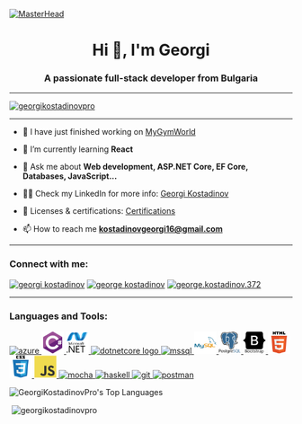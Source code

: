 [![MasterHead](https://camo.githubusercontent.com/48ec00ed4c84e771db4a1db90b56352923a8d644452a32b434d68e97006c9337/68747470733a2f2f63686b736b696c6c732e636f6d2f77702d636f6e74656e742f75706c6f6164732f323032302f30342f504e432d416e696d617465642d42616e6e6572732e676966)](https://rishavchanda.io)

<h1 align="center">Hi 👋, I'm Georgi</h1>
<h3 align="center">A passionate full-stack developer from Bulgaria</h3>

<hr />

<p align="left"> <a href="https://github.com/ryo-ma/github-profile-trophy"><img src="https://github-profile-trophy.vercel.app/?username=georgikostadinovpro" alt="georgikostadinovpro" /></a> </p>

<hr />

- 🔭 I have just finished working on [MyGymWorld](https://github.com/GeorgiKostadinovPro/MyGymWorld)

- 🌱 I’m currently learning **React**

- 💬 Ask me about **Web development, ASP.NET Core, EF Core, Databases, JavaScript...**

- 👨‍💻 Check my LinkedIn for more info: [Georgi Kostadinov](https://www.linkedin.com/in/georgi-kostadinov-125349241/)

- 📄 Licenses & certifications: [Certifications](https://www.linkedin.com/in/georgi-kostadinov-125349241/details/certifications/)

- 📫 How to reach me **kostadinovgeorgi16@gmail.com**

<hr />

<h3 align="left">Connect with me:</h3>
<p align="left">
<a href="https://linkedin.com/in/georgi-kostadinov-125349241/" target="blank"><img align="center" src="https://raw.githubusercontent.com/rahuldkjain/github-profile-readme-generator/master/src/images/icons/Social/linked-in-alt.svg" alt="georgi kostadinov" height="30" width="40" /></a>
<a href="https://fb.com/george.kostadinov.372" target="blank"><img align="center" src="https://raw.githubusercontent.com/rahuldkjain/github-profile-readme-generator/master/src/images/icons/Social/facebook.svg" alt="george kostadinov" height="30" width="40" /></a>
<a href="https://instagram.com/george.kostadinov.372" target="blank"><img align="center" src="https://raw.githubusercontent.com/rahuldkjain/github-profile-readme-generator/master/src/images/icons/Social/instagram.svg" alt="george.kostadinov.372" height="30" width="40" /></a>
</p>

<hr />

<h3 align="left">Languages and Tools:</h3>
<p align="left">
    <a href="https://azure.microsoft.com/en-in/" target="_blank" rel="noreferrer"> <img src="https://www.vectorlogo.zone/logos/microsoft_azure/microsoft_azure-icon.svg" alt="azure" width="40" height="40" /> </a>
    <a href="https://www.w3schools.com/cs/" target="_blank" rel="noreferrer"> <img src="https://raw.githubusercontent.com/devicons/devicon/master/icons/csharp/csharp-original.svg" alt="csharp" width="40" height="40" /> </a>
    <a href="https://dotnet.microsoft.com/" target="_blank" rel="noreferrer"> <img src="https://raw.githubusercontent.com/devicons/devicon/master/icons/dot-net/dot-net-original-wordmark.svg" alt="dotnet" width="40" height="40" /> </a>
    <a href="https://www.tutorialsteacher.com/core/dotnet-core" target="_blank" rel="noreferrer">
       <img src="https://cdn.jsdelivr.net/gh/devicons/devicon/icons/dotnetcore/dotnetcore-original.svg" height="40" alt="dotnetcore logo"  />
    </a>
    <a href="https://www.microsoft.com/en-us/sql-server" target="_blank" rel="noreferrer"> <img src="https://www.svgrepo.com/show/303229/microsoft-sql-server-logo.svg" alt="mssql" width="40" height="40" /> </a>
    <a href="https://www.mysql.com/" target="_blank" rel="noreferrer"> <img src="https://raw.githubusercontent.com/devicons/devicon/master/icons/mysql/mysql-original-wordmark.svg" alt="mysql" width="40" height="40" /> </a>
    <a href="https://www.postgresql.org" target="_blank" rel="noreferrer"> <img src="https://raw.githubusercontent.com/devicons/devicon/master/icons/postgresql/postgresql-original-wordmark.svg" alt="postgresql" width="40" height="40"/> </a>
    <a href="https://getbootstrap.com" target="_blank" rel="noreferrer"> <img src="https://raw.githubusercontent.com/devicons/devicon/master/icons/bootstrap/bootstrap-plain-wordmark.svg" alt="bootstrap" width="40" height="40" /> </a>
    <a href="https://www.w3.org/html/" target="_blank" rel="noreferrer"> <img src="https://raw.githubusercontent.com/devicons/devicon/master/icons/html5/html5-original-wordmark.svg" alt="html5" width="40" height="40" /> </a>
    <a href="https://www.w3schools.com/css/" target="_blank" rel="noreferrer"> <img src="https://raw.githubusercontent.com/devicons/devicon/master/icons/css3/css3-original-wordmark.svg" alt="css3" width="40" height="40" /> </a>
    <a href="https://developer.mozilla.org/en-US/docs/Web/JavaScript" target="_blank" rel="noreferrer">
        <img src="https://raw.githubusercontent.com/devicons/devicon/master/icons/javascript/javascript-original.svg" alt="javascript" width="40" height="40" />
    </a>
    <a href="https://mochajs.org" target="_blank" rel="noreferrer"> <img src="https://www.vectorlogo.zone/logos/mochajs/mochajs-icon.svg" alt="mocha" width="40" height="40" /> </a>
    <a href="https://www.haskell.org/" target="_blank" rel="noreferrer"> <img src="https://upload.wikimedia.org/wikipedia/commons/1/1c/Haskell-Logo.svg" alt="haskell" width="40" height="40" /> </a>
    <a href="https://git-scm.com/" target="_blank" rel="noreferrer"> <img src="https://www.vectorlogo.zone/logos/git-scm/git-scm-icon.svg" alt="git" width="40" height="40" /> </a>      
    <a href="https://postman.com" target="_blank" rel="noreferrer"> <img src="https://www.vectorlogo.zone/logos/getpostman/getpostman-icon.svg" alt="postman" width="40" height="40" /> </a>
</p>

![GeorgiKostadinovPro's Top Languages](https://github-readme-stats.vercel.app/api/top-langs/?username=GeorgiKostadinovPro&theme=default&show_icons=true&hide_border=false&layout=compact)

<p>&nbsp;<img align="center" src="https://github-readme-stats-sigma-five.vercel.app/api?username=georgikostadinovpro&show_icons=true&locale=en" alt="georgikostadinovpro" /></p>
